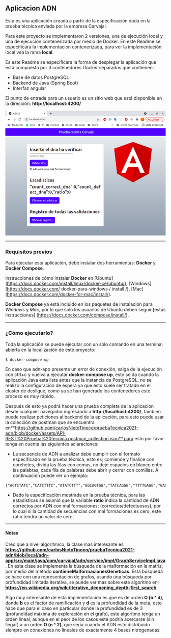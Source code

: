 ## Aplicacion ADN

Esta es una aplicación creada a partir de la especificación dada en la prueba técnica enviada por la empresa Carvajal.

Para este proyecto se implementaron 2 versiones, una de ejecución local y una de ejecución contenerizada por medio de Docker. En este Readme se especificara la implementación contenerizada, para ver la implementación local vea la rama **local**.

Es este Readme se especificara la forma de desplegar la aplicación que está compuesta por 3 contenedores Docker separados que contienen:

- Base de datos PostgreSQL
- Backend de Java (Spring Boot)
- Interfaz angular

El punto de entrada para un usuario es un sitio web que está disponible en la dirección: **http://localhost:4200/**

![ADN](https://github.com/carlosNietoTinoco/pruebaTecnica2021-adn/blob/master/assets/adn-ui.png)


---

### Requisitos previos

Para ejecutar esta aplicación, debe instalar dos herramientas: **Docker** y **Docker Compose**.

Instrucciones de cómo instalar **Docker** en [Ubuntu] (https://docs.docker.com/install/linux/docker-ce/ubuntu/), [Windows] (https://docs.docker.com/ docker-para-windows / install /), [Mac] (https://docs.docker.com/docker-for-mac/install/).

**Docker Compose** ya está incluido en los paquetes de instalación para *Windows* y *Mac*, por lo que solo los usuarios de Ubuntu deben seguir [estas instrucciones] (https://docs.docker.com/compose/install/).

---

### ¿Cómo ejecutarlo?

Toda la aplicación se puede ejecutar con un solo comando en una terminal abierta en la localización de este proyecto:

```
$ docker-compose up
```

En caso que adn-app presente un error de conexión, salga de la ejecución con ctrl+c y vuelva a ejecutar **docker-compose up**, esto se da cuando la aplicación Java esta lista antes que la instancia de PostgreSQL, no se realizo la configuración de espera ya que esto suele ser tratado en el cluster de desligue, como ya se han generado los contenedores este proceso es muy rápido.


Después de esto ya podrá hacer una prueba completa de la aplicación desde cualquier navegador ingresando a **http://localhost:4200/**, tambien puede realizar peticiones al backend de la aplicación, para esto puede usar la colección de postman que se encuentra en**https://github.com/carlosNietoTinoco/pruebaTecnica2021-adn/blob/docker/assets/API-REST%20Prueba%20tecnica.postman_collection.json**,para esto por favor tenga en cuenta las siguientes aclaraciones:

- La secuencia de ADN a analizar debe cumplir con el formato especificado en la prueba técnica, esto es; comience y finalice con corchetes, divida las filas con comas, no deje espacios en blanco entre las palabras, cada fila de palabras debe abrir y cerrar con comillas. A continuación puede ver un ejemplo:

```
{"ACTCTATC","CATCTTTC","ATATCTTT","GGCAGTGG","TATCAGGG","TTTTGAGG","GAATGGAC","TGGTTGCT"}
```

- Dado la especificación mostrada en la prueba técnica, para las estadísticas se asumió que la variable **ratio** indica la cantidad de ADN correctos por ADN con mal formaciones; (correctos/defectuosos), por lo cual si la cantidad de secuencias con mal formaciones es cero, este ratio tendrá un valor de cero.

---

#### Notas

Creo que a nivel algorítmico, la clase mas interesante es **https://github.com/carlosNietoTinoco/pruebaTecnica2021-adn/blob/local/adn-app/src/main/java/com/carvajal/adn/service/impl/GraphServiceImpl.java**. En esta clase se implementa la búsqueda de la malformación en la matriz, por medio del método **contieneMalformacionesGeneticas**. Esta búsqueda se hace con una representación de grafos, usando una búsqueda por profundidad limitada iterativa, se puede ver mas sobre este algoritmo en; **https://en.wikipedia.org/wiki/Iterative_deepening_depth-first_search**.

Algo muy interesante de esta implementación es que es de orden **O (b ^ d)**, donde **b** es el factor de ramificación y **d** es la profundidad de la meta, esto hace que para el caso en particular donde la profundidad es de 3 (profundidad máxima de exploración en el grafo), este algoritmo tenga un orden lineal, aunque en el peor de los casos este podría acercarse (sin llegar) a un orden **O (n ^ 2)**, que seria cuando el ADN este distribuido siempre en conexiones no lineales de exactamente 4 bases nitrogenadas.


